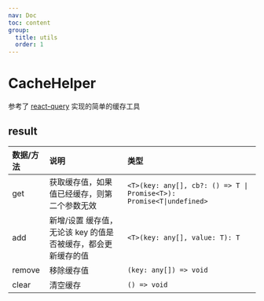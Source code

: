 ```yaml
---
nav: Doc
toc: content
group:
  title: utils
  order: 1
---
```


# CacheHelper

参考了 [react-query](https://github.com/tanstack/query) 实现的简单的缓存工具

<code src="./demo/CacheHelper.tsx"></code>

## result

| 数据/方法 | 说明                                                          | 类型                                                                 |
| :-------- | :------------------------------------------------------------ | :------------------------------------------------------------------- |
| get       | 获取缓存值，如果值已经缓存，则第二个参数无效                  | `<T>(key: any[], cb?: () => T \| Promise<T>): Promise<T\|undefined>` |
| add       | 新增/设置 缓存值，无论该 key 的值是否被缓存，都会更新缓存的值 | `<T>(key: any[], value: T): T`                                       |
| remove    | 移除缓存值                                                    | `(key: any[]) => void`                                               |
| clear     | 清空缓存                                                      | `() => void`                                                         |
